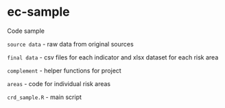 # ec-sample
Code sample

`source data` - raw data from original sources

`final data` - csv files for each indicator and xlsx dataset for each risk area

`complement` - helper functions for project

`areas` - code for individual risk areas


`crd_sample.R` - main script
